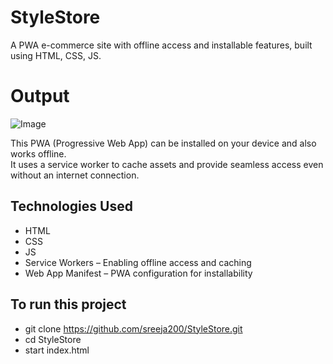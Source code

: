 # StyleStore
A PWA e-commerce site with offline access and installable features, built using HTML, CSS, JS.

# Output
![Image](https://github.com/user-attachments/assets/ebc95aa1-12ce-453f-8031-d189ec35591d)

This PWA (Progressive Web App) can be installed on your device and also works offline.  
It uses a service worker to cache assets and provide seamless access even without an internet connection.

## Technologies Used

- HTML
- CSS
- JS
- Service Workers – Enabling offline access and caching
- Web App Manifest – PWA configuration for installability


## To run this project

- git clone https://github.com/sreeja200/StyleStore.git
- cd StyleStore
- start index.html
